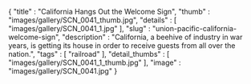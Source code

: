 {
  "title" : "California Hangs Out the Welcome Sign",
  "thumb" : "images/gallery/SCN_0041_thumb.jpg",
  "details" : [
                 "images/gallery/SCN_0041_1.jpg"
               ],
  "slug" : "union-pacific-california-welcome-sign",
  "description" : "California, a beehive of industry in war years, is getting its house in order to receive guests from all over the nation.",
  "tags" : [
              "railroad"
            ],
  "detail_thumbs" : [
                       "images/gallery/SCN_0041_1_thumb.jpg"
                     ],
  "image" : "images/gallery/SCN_0041.jpg"
}
